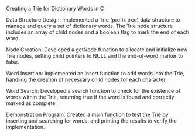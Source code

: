 Creating a Trie for Dictionary Words in C



Data Structure Design: Implemented a Trie (prefix tree) data structure to manage and query a set of dictionary words. The Trie node structure includes an array of child nodes and a boolean flag to mark the end of each word.

Node Creation: Developed a getNode function to allocate and initialize new Trie nodes, setting child pointers to NULL and the end-of-word marker to false.

Word Insertion: Implemented an insert function to add words into the Trie, handling the creation of necessary child nodes for each character.

Word Search: Developed a search function to check for the existence of words within the Trie, returning true if the word is found and correctly marked as complete.

Demonstration Program: Created a main function to test the Trie by inserting and searching for words, and printing the results to verify the implementation.
